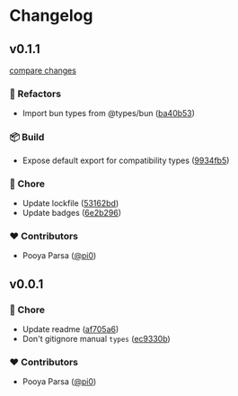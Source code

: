 # Changelog


## v0.1.1

[compare changes](https://github.com/unjs/crossws/compare/v0.1.0...v0.1.1)

### 💅 Refactors

- Import bun types from @types/bun ([ba40b53](https://github.com/unjs/crossws/commit/ba40b53))

### 📦 Build

- Expose default export for compatibility types ([9934fb5](https://github.com/unjs/crossws/commit/9934fb5))

### 🏡 Chore

- Update lockfile ([53162bd](https://github.com/unjs/crossws/commit/53162bd))
- Update badges ([6e2b296](https://github.com/unjs/crossws/commit/6e2b296))

### ❤️ Contributors

- Pooya Parsa ([@pi0](http://github.com/pi0))

## v0.0.1


### 🏡 Chore

- Update readme ([af705a6](https://github.com/unjs/crossws/commit/af705a6))
- Don't gitignore manual `types` ([ec9330b](https://github.com/unjs/crossws/commit/ec9330b))

### ❤️ Contributors

- Pooya Parsa ([@pi0](http://github.com/pi0))

